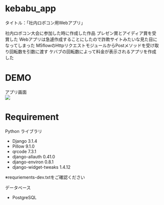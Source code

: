# kebabu_app

タイトル：「社内ロボコン用Webアプリ」  

社内ロボコン大会に参加した時に作成した作品
プレゼン賞とアイディア賞を受賞した
Webアプリは急遽作成することにしたので詐欺サイトみたいな見た目になってしまった
M5flowのHttpリクエストモジュールからPostメソッドを受け取り回転数を引数に渡す
ケバブの回転数によって料金が表示されるアプリを作成した

# DEMO  
アプリ画面  
<img src="https://user-images.githubusercontent.com/93046615/163684374-6661a390-5d65-453d-bfc7-cd09a3afc631.png" widht="800px">  

# Requirement
 
Python ライブラリ
* Django 3.1.4
* Pillow 9.1.0
* qrcode 7.3.1
* django-allauth 0.41.0
* django-environ 0.8.1
* django-widget-tweaks 1.4.12  

※requriements-dev.txtをご確認ください  

データベース  
* PostgreSQL  
